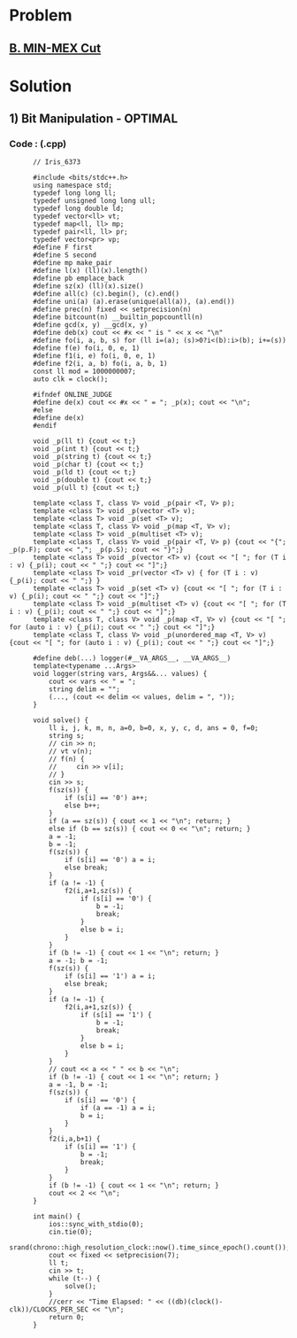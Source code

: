# Problem

## [B. MIN-MEX Cut](https://codeforces.com/problemset/problem/1566/B)


# Solution 

## 1) Bit Manipulation - OPTIMAL

      
      
      
   ### Code : (.cpp)
    
          // Iris_6373

          #include <bits/stdc++.h>
          using namespace std;
          typedef long long ll;
          typedef unsigned long long ull;
          typedef long double ld;
          typedef vector<ll> vt;
          typedef map<ll, ll> mp;
          typedef pair<ll, ll> pr;
          typedef vector<pr> vp;
          #define F first
          #define S second
          #define mp make_pair
          #define l(x) (ll)(x).length()
          #define pb emplace_back
          #define sz(x) (ll)(x).size()
          #define all(c) (c).begin(), (c).end()
          #define uni(a) (a).erase(unique(all(a)), (a).end())
          #define prec(n) fixed << setprecision(n)
          #define bitcount(n) __builtin_popcountll(n)
          #define gcd(x, y) __gcd(x, y)
          #define deb(x) cout << #x << " is " << x << "\n"
          #define fo(i, a, b, s) for (ll i=(a); (s)>0?i<(b):i>(b); i+=(s))
          #define f(e) fo(i, 0, e, 1)
          #define f1(i, e) fo(i, 0, e, 1)
          #define f2(i, a, b) fo(i, a, b, 1)
          const ll mod = 1000000007;
          auto clk = clock();

          #ifndef ONLINE_JUDGE
          #define de(x) cout << #x << " = "; _p(x); cout << "\n";
          #else
          #define de(x)
          #endif

          void _p(ll t) {cout << t;}
          void _p(int t) {cout << t;}
          void _p(string t) {cout << t;}
          void _p(char t) {cout << t;}
          void _p(ld t) {cout << t;}
          void _p(double t) {cout << t;}
          void _p(ull t) {cout << t;}

          template <class T, class V> void _p(pair <T, V> p);
          template <class T> void _p(vector <T> v);
          template <class T> void _p(set <T> v);
          template <class T, class V> void _p(map <T, V> v);
          template <class T> void _p(multiset <T> v);
          template <class T, class V> void _p(pair <T, V> p) {cout << "{"; _p(p.F); cout << ","; _p(p.S); cout << "}";}
          template <class T> void _p(vector <T> v) {cout << "[ "; for (T i : v) {_p(i); cout << " ";} cout << "]";}
          template <class T> void _pr(vector <T> v) { for (T i : v) {_p(i); cout << " ";} }
          template <class T> void _p(set <T> v) {cout << "[ "; for (T i : v) {_p(i); cout << " ";} cout << "]";}
          template <class T> void _p(multiset <T> v) {cout << "[ "; for (T i : v) {_p(i); cout << " ";} cout << "]";}
          template <class T, class V> void _p(map <T, V> v) {cout << "[ "; for (auto i : v) {_p(i); cout << " ";} cout << "]";}
          template <class T, class V> void _p(unordered_map <T, V> v) {cout << "[ "; for (auto i : v) {_p(i); cout << " ";} cout << "]";}

          #define deb(...) logger(#__VA_ARGS__, __VA_ARGS__)
          template<typename ...Args>
          void logger(string vars, Args&&... values) {
              cout << vars << " = ";
              string delim = "";
              (..., (cout << delim << values, delim = ", "));
          }

          void solve() {  
              ll i, j, k, m, n, a=0, b=0, x, y, c, d, ans = 0, f=0;
              string s;
              // cin >> n;
              // vt v(n);
              // f(n) {
              //     cin >> v[i];
              // }
              cin >> s;
              f(sz(s)) {
                  if (s[i] == '0') a++;
                  else b++;
              }
              if (a == sz(s)) { cout << 1 << "\n"; return; }
              else if (b == sz(s)) { cout << 0 << "\n"; return; }
              a = -1;
              b = -1;
              f(sz(s)) {
                  if (s[i] == '0') a = i;
                  else break;
              }
              if (a != -1) {
                  f2(i,a+1,sz(s)) {
                      if (s[i] == '0') {
                          b = -1;
                          break;
                      }
                      else b = i;
                  }    
              }
              if (b != -1) { cout << 1 << "\n"; return; }
              a = -1; b = -1;
              f(sz(s)) {
                  if (s[i] == '1') a = i;
                  else break;
              }
              if (a != -1) {
                  f2(i,a+1,sz(s)) {
                      if (s[i] == '1') {
                          b = -1;
                          break;
                      }
                      else b = i;
                  }    
              }
              // cout << a << " " << b << "\n";
              if (b != -1) { cout << 1 << "\n"; return; }
              a = -1, b = -1;
              f(sz(s)) {
                  if (s[i] == '0') {
                      if (a == -1) a = i;
                      b = i;
                  }
              }
              f2(i,a,b+1) {
                  if (s[i] == '1') {
                      b = -1;
                      break;
                  }
              }
              if (b != -1) { cout << 1 << "\n"; return; }
              cout << 2 << "\n";
          }

          int main() {
              ios::sync_with_stdio(0);
              cin.tie(0);
              srand(chrono::high_resolution_clock::now().time_since_epoch().count());
              cout << fixed << setprecision(7);
              ll t;
              cin >> t;
              while (t--) {
                  solve();
              }
              //cerr << "Time Elapsed: " << ((db)(clock()-clk))/CLOCKS_PER_SEC << "\n";
              return 0;
          }   


